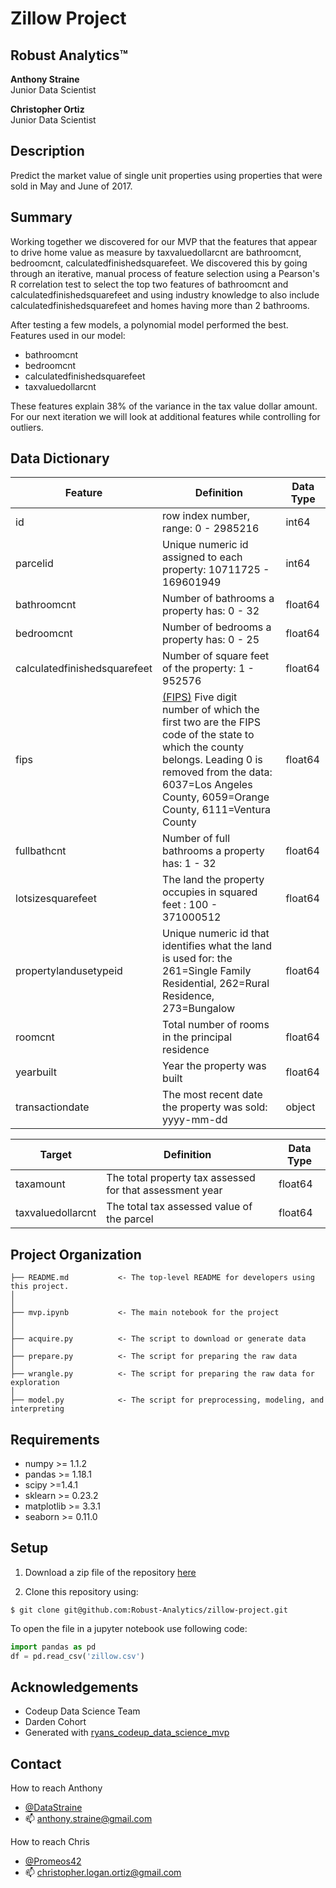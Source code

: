 # Zillow Project

## __Robust Analytics™__

__Anthony Straine__<br>
Junior Data Scientist

__Christopher Ortiz__<br>
Junior Data Scientist

## Description

Predict the market value of single unit properties using properties that were sold in May and June of 2017.

## Summary

Working together we discovered for our MVP that the features that appear to drive home value as measure by taxvaluedollarcnt are bathroomcnt, bedroomcnt, calculatedfinishedsquarefeet. We discovered this by going through an iterative, manual process of feature selection using a Pearson's R correlation test to select the top two features of bathroomcnt and calculatedfinishedsquarefeet and using industry knowledge to also include calculatedfinishedsquarefeet and homes having more than 2 bathrooms.

After testing a few models, a polynomial model performed the best. Features used in our model:
- bathroomcnt
- bedroomcnt
- calculatedfinishedsquarefeet
- taxvaluedollarcnt

These features explain 38% of the variance in the tax value dollar amount. For our next iteration we will look at additional features while controlling for outliers.

## Data Dictionary

| Feature | Definition | Data Type | 
| --- | --- | --- |
| id | row index number, range: 0 - 2985216 | int64 |
| parcelid | Unique numeric id assigned to each property: 10711725 - 169601949  | int64 |
| bathroomcnt | Number of bathrooms a property has: 0 - 32 | float64 | 
| bedroomcnt | Number of bedrooms a property has: 0 - 25  | float64 |
| calculatedfinishedsquarefeet | Number of square feet of the property: 1 - 952576 | float64 |
| fips | [(FIPS)](https://transition.fcc.gov/oet/info/maps/census/fips/fips.txt) Five digit number of which the first two are the FIPS code of the state to which the county belongs. Leading 0 is removed from the data: 6037=Los Angeles County, 6059=Orange County, 6111=Ventura County | float64 |
| fullbathcnt | Number of full bathrooms a property has: 1 - 32 | float64 |
| lotsizesquarefeet |The land the property occupies in squared feet : 100 - 371000512 | float64 |
| propertylandusetypeid | Unique numeric id that identifies what the land is used for: the 261=Single Family Residential, 262=Rural Residence, 273=Bungalow | float64 |
| roomcnt | Total number of rooms in the principal residence | float64 |
| yearbuilt | Year the property was built | float64 |
| transactiondate| The most recent date the property was sold: yyyy-mm-dd | object |
 
| Target | Definition | Data Type |
| --- | --- | --- |
| taxamount | The total property tax assessed for that assessment year | float64 |
| taxvaluedollarcnt |The total tax assessed value of the parcel | float64 |


## Project Organization
```
├── README.md           <- The top-level README for developers using this project.
│
│
├── mvp.ipynb           <- The main notebook for the project
│
│
├── acquire.py          <- The script to download or generate data
│
├── prepare.py          <- The script for preparing the raw data
│
├── wrangle.py          <- The script for preparing the raw data for exploration
│
├── model.py            <- The script for preprocessing, modeling, and interpreting
```

## Requirements
- numpy >= 1.1.2
- pandas >= 1.18.1
- scipy >=1.4.1
- sklearn >= 0.23.2
- matplotlib >= 3.3.1
- seaborn >= 0.11.0

## Setup
1. Download a zip file of the repository [here](https://github.com/Robust-Analytics/zillow-project/archive/main.zip)

2. Clone this repository using:
```
$ git clone git@github.com:Robust-Analytics/zillow-project.git
```

To open the file in a jupyter notebook use following code:
``` python
import pandas as pd
df = pd.read_csv('zillow.csv')
```

## Acknowledgements
- Codeup Data Science Team
- Darden Cohort
- Generated with [ryans_codeup_data_science_mvp](https://github.com/RyanMcCall/-ryans_codeup_data_science_mvp)

## Contact
How to reach Anthony
- [@DataStraine](https://twitter.com/datastraine)
- 📫 anthony.straine@gmail.com

How to reach Chris
- [@Promeos42](https://twitter.com/Promeos42)
- 📫 christopher.logan.ortiz@gmail.com

